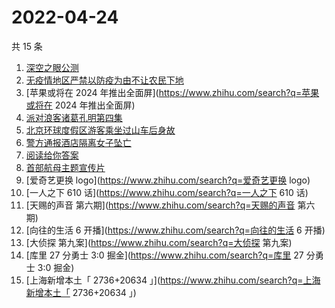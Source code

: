 # 2022-04-24

共 15 条

<!-- BEGIN ZHIHUSEARCH -->
<!-- 最后更新时间 Sun Apr 24 2022 08:46:21 GMT+0800 (China Standard Time) -->
1. [深空之眼公测](https://www.zhihu.com/search?q=深空之眼公测)
1. [无疫情地区严禁以防疫为由不让农民下地](https://www.zhihu.com/search?q=无疫情地区严禁以防疫为由不让农民下地)
1. [苹果或将在 2024 年推出全面屏](https://www.zhihu.com/search?q=苹果或将在 2024 年推出全面屏)
1. [派对浪客诸葛孔明第四集](https://www.zhihu.com/search?q=派对浪客诸葛孔明第四集)
1. [北京环球度假区游客乘坐过山车后身故](https://www.zhihu.com/search?q=北京环球度假区游客乘坐过山车后身故)
1. [警方通报酒店隔离女子坠亡](https://www.zhihu.com/search?q=警方通报酒店隔离女子坠亡)
1. [阅读给你答案](https://www.zhihu.com/search?q=阅读给你答案)
1. [首部航母主题宣传片](https://www.zhihu.com/search?q=首部航母主题宣传片)
1. [爱奇艺更换 logo](https://www.zhihu.com/search?q=爱奇艺更换 logo)
1. [一人之下 610 话](https://www.zhihu.com/search?q=一人之下 610 话)
1. [天赐的声音 第六期](https://www.zhihu.com/search?q=天赐的声音 第六期)
1. [向往的生活 6 开播](https://www.zhihu.com/search?q=向往的生活 6 开播)
1. [大侦探 第九案](https://www.zhihu.com/search?q=大侦探 第九案)
1. [库里 27 分勇士 3:0 掘金](https://www.zhihu.com/search?q=库里 27 分勇士 3:0 掘金)
1. [上海新增本土「 2736+20634 」](https://www.zhihu.com/search?q=上海新增本土「 2736+20634 」)
<!-- END ZHIHUSEARCH -->
